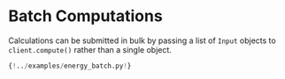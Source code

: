 # Batch Computations

Calculations can be submitted in bulk by passing a list of `Input` objects to `client.compute()` rather than a single object.

```python
{!../examples/energy_batch.py!}
```
